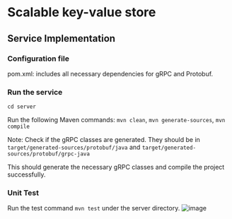 # Scalable key-value store

## Service Implementation
### Configuration file

pom.xml: includes all necessary dependencies for gRPC and Protobuf.

### Run the service
`cd server`

Run the following Maven commands:
`mvn clean`,
`mvn generate-sources`,
`mvn compile`

Note: Check if the gRPC classes are generated. They should be in `target/generated-sources/protobuf/java` and `target/generated-sources/protobuf/grpc-java`

This should generate the necessary gRPC classes and compile the project successfully.
### Unit Test 

Run the test command `mvn test` under the server directory.
![image](https://github.com/user-attachments/assets/80e37143-2f1a-49ca-a4e9-77e3a07c0f2b)


